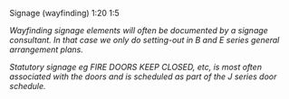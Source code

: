 Signage (wayfinding) <span class="highlight-red">1:20 1:5</span>

_Wayfinding signage elements will often be documented by a signage consultant. In that case we only do setting-out in B and E series general arrangement plans._

_Statutory signage eg FIRE DOORS KEEP CLOSED, etc, is most often associated with the
doors and is scheduled as part of the J series door schedule._
